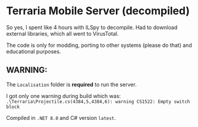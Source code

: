 # Terraria Mobile Server (decompiled)

So yes, I spent like 4 hours with ILSpy to decompile. Had to download external libraries, which all went to VirusTotal.

The code is only for modding, porting to other systems (please do that) and educational purposes.

## WARNING:

The `Localisation` folder is __required__ to run the server.

I got only one warning during build which was: `.\Terraria\Projectile.cs(4384,5,4384,6): warning CS1522: Empty switch block`

Compiled in `.NET 8.0` and C# version `latest`.